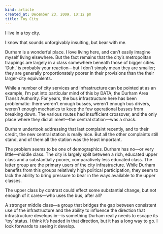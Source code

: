 ```yaml
---
kind: article
created_at: December 23, 2009, 10:12 pm
title: Toy City
---
```


<div><p>I live in a toy city.</p>
<p>I know that sounds unforgivably insulting, but bear with me.</p>
<p>Durham is a wonderful place. I love living here, and can&#8217;t easily imagine myself living elsewhere. But the fact remains that the city&#8217;s metropolitan trappings are largely in a class somewhere beneath those of bigger cities. &#8216;Duh,&#8217; is probably your reaction&#8212;but I don&#8217;t simply mean they are smaller; they are generally proportionately poorer in their provisions than the their larger-city equivalents.</p>
<p>While a number of city services and infrastructure can be pointed at as an example, I&#8217;m put into particular mind of this by DATA, the Durham Area Transit Authority. For years, the bus infrastructure here has been problematic: there weren&#8217;t enough busses, weren&#8217;t enough bus drivers, weren&#8217;t enough mechanics to keep the few operational busses from breaking down. The various routes had insufficient crossover, and the only place where they did all meet&#8212;the central station&#8212;was a shack.</p>
<p>Durham undertook addressing that last complaint recently, and to their credit, the new central station is really nice. But all the other complaints still stand, and of them all the station was the least important.</p>
<p>The problem seems to be one of demographics. Durham has no&#8212;or very little&#8212;middle class. The city is largely split between a rich, educated upper class and a substantially poorer, comparatively less educated class. The latter group are the primary users of the city infrastructure. While Durham benefits from this groups relatively high political participation, they seem to lack the ability to bring pressure to bear in the ways available to the upper classes.</p>
<p>The upper class by contrast could effect some substantial change, but not enough of it cares&#8212;who uses the bus, after all?</p>
<p>A stronger middle class&#8212;a group that bridges the gap between consistent use of the infrastructure and the ability to influence the direction that infrastructure develops in&#8212;is something Durham really needs to escape its &#8216;toy&#8217; status. I think it&#8217;s headed in that direction, but it has a long way to go.  I look forwards to seeing it develop.</p></div>